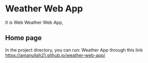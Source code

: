 # Weather Web App

It is Web Weather Web App,

## Home page 

In the project directory, you can run:
Weather App through this link
https://amanullah21.github.io/weather-web-app/
